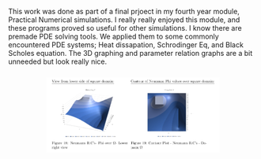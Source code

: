 This work was done as part of a final prjoect in my fourth year module, Practical Numerical simulations. I really really enjoyed
this module, and these programs proved so useful for other simulations. I know there are premade PDE solving tools. 
We applied them to some commonly encountered PDE systems; Heat dissapation, Schrodinger Eq, and Black Scholes equation. 
The 3D graphing and parameter relation graphs are a bit unneeded but look really nice. 
<p align="center">
  <img src="PDE 3D Plots.png" alt="PDE 3D Plots" width="350" style="margin: 10px;">
</p>
